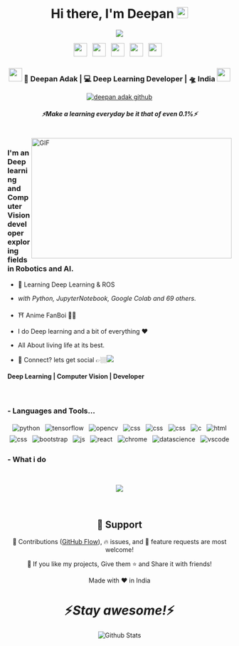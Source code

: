 <div align="center">
   <h1>Hi there, I'm Deepan <img src="https://media.giphy.com/media/hvRJCLFzcasrR4ia7z/giphy.gif" width="25px"> </h1>
   
   
   <img src="https://pronoun.cyou/x/y?subject=He&object=Him&height=20"> 
</div>

<p align='center'>
   <a href="www.linkedin.com/in/deepan-adak"><img height="30" src="https://raw.githubusercontent.com/mr-prometheus/README.md/main/linkedin.png?raw=true"></a>&nbsp;&nbsp;
<a href="https://twitter.com/DeepanAdak"><img height="30" src="https://raw.githubusercontent.com/mr-prometheus/README.md/main/twitter.png?raw=true"></a>&nbsp;&nbsp;
<a href="https://github.com/mr-prometheus"><img height="30" src="https://raw.githubusercontent.com/mr-prometheus/README.md/main/devto.png?raw=true"></a>&nbsp;&nbsp;
<a href="https://www.instagram.com/deepan_adak/"><img height="30" src="https://raw.githubusercontent.com/mr-prometheus/README.md/main/instagram.png?raw=true"></a>&nbsp;&nbsp;
 <a href="https://www.coffee.com/hemant"><img height="30" src="https://raw.githubusercontent.com/mr-prometheus/README.md/main/coffee.jpg?raw=true"></a>&nbsp;&nbsp;
 </p>



<div align="center">
<h3><img src="https://media.giphy.com/media/WUlplcMpOCEmTGBtBW/giphy.gif" width="30"> 🙎 Deepan Adak | 💻 Deep Learning Developer | 🛸 India <img src="https://media.giphy.com/media/WUlplcMpOCEmTGBtBW/giphy.gif" width="30"></h3>
</div>



<p align="center">
   <a href="https://badges.pufler.dev/visits/mr-prometheus/README.md"> <img alt="deepan adak github" src="https://badges.pufler.dev/visits/mr-prometheus/README.md"> </a>
 </p>
 
 <h5 align="center">
   <i>⚡️Make a learning everyday be it that of even 0.1%⚡️</i>
  </h5>
 
 
<br />
<img align="right" height="270px" width="450px" alt="GIF" src="https://media0.giphy.com/media/CVtNe84hhYF9u/giphy.gif?cid=ecf05e479hc4y6hzigpm9m1tn5caiqi15458877i5fsr690d&rid=giphy.gif&ct=g" />
<p align="center">
  <h3> I'm an Deep learning and Computer Vision developer exploring fields in Robotics and AI.</h3>
</p>

 - 🥀 Learning Deep Learning & ROS
 
 - <i>with Python, JupyterNotebook, Google Colab and 69 others.</i>
   
 - ⛩️ Anime FanBoi 🐱‍👤
 
 - I do Deep learning and a bit of everything :heart:
 
 - All About living life at its best.
 
 - 💬 Connect? lets get social 👉🏼[<img src="https://raw.githubusercontent.com/mr-prometheus/README.md/main/svg/social/twitter.svg" >](https://twitter.com/DeepanAdak)
 
 <p align="center">
  <h4> Deep Learning | Computer Vision | Developer </h4>
   </p>

<!--  -->

<p align="center" >
</p>

<br />

### - Languages and Tools...

<p align="center">
  <!-- For more icons please follow  https://github.com/MikeCodesDotNET/ColoredBadges -->
  <img src="https://raw.githubusercontent.com/mr-prometheus/README.md/main/svg/dev/languages/python.svg" alt="python" style="vertical-align:top; margin:4px">
  <img src="https://raw.githubusercontent.com/mr-prometheus/README.md/main/svg/dev/development/tensorflow.svg" alt="tensorflow" style="vertical-align:top; margin:4px">
  <img src="https://raw.githubusercontent.com/mr-prometheus/README.md/main/svg/dev/development/opencv.svg" alt="opencv" style="vertical-align:top; margin:4px">
  <img src="https://raw.githubusercontent.com/mr-prometheus/README.md/main/svg/dev/development/pytorch.svg" alt="css" style="vertical-align:top; margin:4px">
  <img src="https://raw.githubusercontent.com/mr-prometheus/README.md/main/svg/dev/development/jupyter.svg" alt="css" style="vertical-align:top; margin:4px">
  <img src="https://raw.githubusercontent.com/mr-prometheus/README.md/main/svg/dev/development/flask.svg" alt="css" style="vertical-align:top; margin:4px">
  <img src="https://raw.githubusercontent.com/mr-prometheus/README.md/main/svg/dev/development/c.svg" alt="c" style="vertical-align:top; margin:4px">
  <img src="https://raw.githubusercontent.com/mr-prometheus/README.md/main/svg/dev/languages/html.svg" alt="html" style="vertical-align:top; margin:4px">
  <img src="https://raw.githubusercontent.com/mr-prometheus/README.md/main/svg/dev/development/css3.svg" alt="css" style="vertical-align:top; margin:4px">
  <img src="https://raw.githubusercontent.com/mr-prometheus/README.md/main/svg/dev/development/bootstrap.svg" alt="bootstrap" style="vertical-align:top; margin:4px">    
  <img src="https://raw.githubusercontent.com/mr-prometheus/README.md/main/svg/dev/languages/js.svg" alt="js" style="vertical-align:top; margin:4px">
  <img src="https://raw.githubusercontent.com/mr-prometheus/README.md/main/svg/dev/frameworks/react.svg" alt="react" style="vertical-align:top; margin:4px">
  <img src="https://raw.githubusercontent.com/mr-prometheus/README.md/main/svg/dev/misc/chrome.svg" alt="chrome" style="vertical-align:top; margin:4px">
  <img src="https://raw.githubusercontent.com/mr-prometheus/README.md/main/svg/dev/misc/datascience.svg" alt="datascience" style="vertical-align:top; margin:4px">
  <img src="https://raw.githubusercontent.com/mr-prometheus/README.md/main/svg/dev/tools/visualstudio_code.svg" alt="vscode" style="vertical-align:top; margin:4px">

</p>

<!--
### - Blogs 🌱
-->
<!--
<p align="center">
  <a href="https://dev.to/hemant">
    <img src="https://raw.githubusercontent.com/mr-prometheus/README.md/main/svg/blogs/devto.svg"> 
  </a>
</p>
-->



 ### - What i do


<br />

<p align="center">
   <img src="https://media1.giphy.com/media/qgQUggAC3Pfv687qPC/giphy.gif?cid=ecf05e47gmgmg5ni8eb5s2be7vvow6zgl4knzqrnuzpflfki&rid=giphy.gif&ct=g" />
   </p>
   
   
<br />

<h2 align="center">🤝 Support</h2>

<p align="center">🎀 Contributions (<a href="https://guides.github.com/introduction/flow" title="GitHub flow">GitHub Flow</a>), 🔥 issues, and 🥮 feature requests are most welcome!</p>

<p align="center">💙 If you like my projects, Give them ⭐ and Share it with friends!</p>
</p>
<p align="center">Made with ❤️ in India</p>

<h1 align='center'>⚡️<i>Stay awesome!</i>⚡️</h1>

<p align="center">
        <img src="https://raw.githubusercontent.com/mr-prometheus/README.md/main/svg/Bottom.svg" alt="Github Stats" />
</p>

